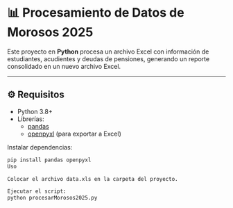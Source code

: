 # 📊 Procesamiento de Datos de Morosos 2025

Este proyecto en **Python** procesa un archivo Excel con información de estudiantes, acudientes y deudas de pensiones, generando un reporte consolidado en un nuevo archivo Excel.

---

## ⚙️ Requisitos

- Python 3.8+
- Librerías:
  - [pandas](https://pandas.pydata.org/)
  - [openpyxl](https://openpyxl.readthedocs.io/) (para exportar a Excel)

Instalar dependencias:

```bash
pip install pandas openpyxl
Uso

Colocar el archivo data.xls en la carpeta del proyecto.

Ejecutar el script:
python procesarMorosos2025.py
